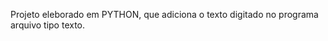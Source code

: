 <p>
Projeto eleborado em PYTHON, que adiciona o texto digitado no programa arquivo tipo texto.

</p>